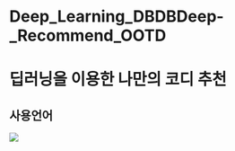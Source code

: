 # Deep_Learning_DBDBDeep-_Recommend_OOTD
# 딥러닝을 이용한 나만의 코디 추천

## 사용언어
<img src="https://img.shields.io/badge/Python-3766AB?style=flat-square&logo=Python&logoColor=white"/></a> 
